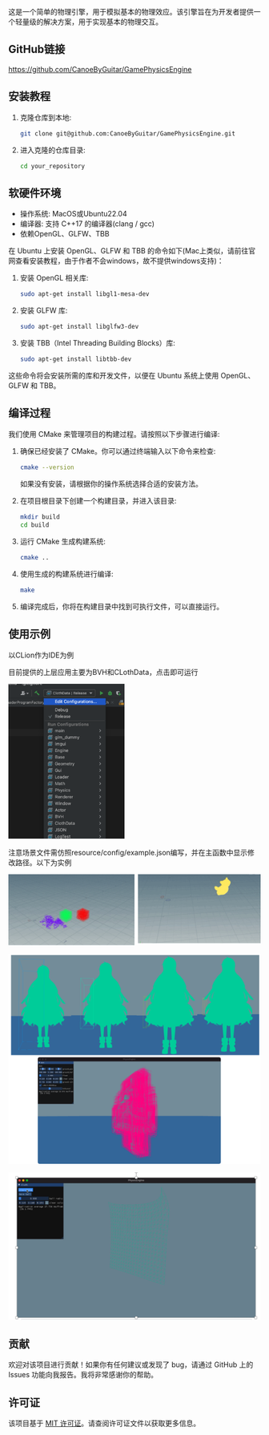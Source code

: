 这是一个简单的物理引擎，用于模拟基本的物理效应。该引擎旨在为开发者提供一个轻量级的解决方案，用于实现基本的物理交互。

## GitHub链接

https://github.com/CanoeByGuitar/GamePhysicsEngine

## 安装教程

1. 克隆仓库到本地:

   ```bash
   git clone git@github.com:CanoeByGuitar/GamePhysicsEngine.git
   ```

2. 进入克隆的仓库目录:

   ```bash
   cd your_repository
   ```

## 软硬件环境

- 操作系统: MacOS或Ubuntu22.04
- 编译器: 支持 C++17 的编译器(clang / gcc)
- 依赖OpenGL、GLFW、TBB


在 Ubuntu 上安装 OpenGL、GLFW 和 TBB 的命令如下(Mac上类似，请前往官网查看安装教程，由于作者不会windows，故不提供windows支持)：

1. 安装 OpenGL 相关库:

   ```bash
   sudo apt-get install libgl1-mesa-dev
   ```

2. 安装 GLFW 库:

   ```bash
   sudo apt-get install libglfw3-dev
   ```

3. 安装 TBB（Intel Threading Building Blocks）库:

   ```bash
   sudo apt-get install libtbb-dev
   ```

这些命令将会安装所需的库和开发文件，以便在 Ubuntu 系统上使用 OpenGL、GLFW 和 TBB。

## 编译过程

我们使用 CMake 来管理项目的构建过程。请按照以下步骤进行编译:

1. 确保已经安装了 CMake。你可以通过终端输入以下命令来检查:

   ```bash
   cmake --version
   ```

   如果没有安装，请根据你的操作系统选择合适的安装方法。

2. 在项目根目录下创建一个构建目录，并进入该目录:

   ```bash
   mkdir build
   cd build
   ```

3. 运行 CMake 生成构建系统:

   ```bash
   cmake ..
   ```

4. 使用生成的构建系统进行编译:

   ```bash
   make
   ```

5. 编译完成后，你将在构建目录中找到可执行文件，可以直接运行。

## 使用示例

以CLion作为IDE为例

目前提供的上层应用主要为BVH和CLothData，点击即可运行

<img src="assets/image-20230622153410433.png" alt="image-20230622153410433" style="zoom:33%;" />

注意场景文件需仿照resource/config/example.json编写，并在主函数中显示修改路径。以下为实例

![image-20230622153845010](assets/image-20230622153845010.png)

![image-20230622153857252](assets/image-20230622153857252.png)



![image-20230622153918804](assets/image-20230622153918804.png)

## 贡献

欢迎对该项目进行贡献！如果你有任何建议或发现了 bug，请通过 GitHub 上的 Issues 功能向我报告。我将非常感谢你的帮助。

## 许可证

该项目基于 [MIT 许可证](https://opensource.org/license/mit/)。请查阅许可证文件以获取更多信息。

